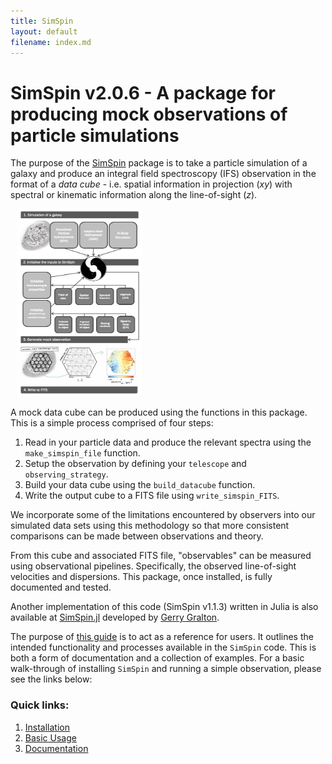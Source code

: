 ```yaml
---
title: SimSpin
layout: default
filename: index.md
---
```


# SimSpin v2.0.6 - A package for producing mock observations of particle simulations

The purpose of the [SimSpin](https://github.com/kateharborne/SimSpin) package is to take a particle simulation of a galaxy and produce an integral field spectroscopy (IFS) observation in the format of a *data cube* - i.e. spatial information in projection (*xy*) with spectral or kinematic information along the line-of-sight (*z*). 

<img class="center" src="assets/img/SimSpin_methodology.png" width="200" height="300"  style="padding-left:10px" /> 

A mock data cube can be produced using the functions in this package. 
This is a simple process comprised of four steps:

  1. Read in your particle data and produce the relevant spectra using the `make_simspin_file` function.
  1. Setup the observation by defining your `telescope` and `observing_strategy`.
  1. Build your data cube using the `build_datacube` function.
  1. Write the output cube to a FITS file using `write_simspin_FITS`.

We incorporate some of the limitations encountered by observers into our simulated data sets using this methodology so that more consistent comparisons can be made between observations and theory.

From this cube and associated FITS file, "observables" can be measured using observational pipelines. 
Specifically, the observed line-of-sight velocities and dispersions. 
This package, once installed, is fully documented and tested.

Another implementation of this code (SimSpin v1.1.3) written in Julia is also available at [SimSpin.jl](https://github.com/kateharborne/SimSpin.jl) developed by [Gerry Gralton](https://github.com/gerrygralton). 

The purpose of [this guide](https://kateharborne.github.io/SimSpin/) is to act as a reference for users. 
It outlines the intended functionality and processes available in the `SimSpin` code. 
This is both a form of documentation and a collection of examples. 
For a basic walk-through of installing `SimSpin` and running a simple observation, please see the links below:

### Quick links:

  1. [Installation](https://kateharborne.github.io/SimSpin/installation)
  1. [Basic Usage](https://kateharborne.github.io/SimSpin/basic_usage)
  1. [Documentation](https://kateharborne.github.io/SimSpin/documentation) 

